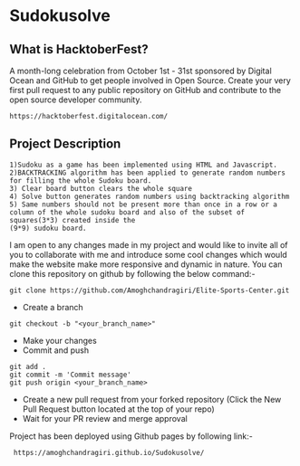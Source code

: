 # Sudokusolve

## What is HacktoberFest?
A month-long celebration from October 1st - 31st sponsored by Digital Ocean and GitHub to get people involved in Open Source. Create your very first pull request to any public repository on GitHub and contribute to the open source developer community.

```
https://hacktoberfest.digitalocean.com/
```
## Project Description
```
1)Sudoku as a game has been implemented using HTML and Javascript.
2)BACKTRACKING algorithm has been applied to generate random numbers for filling the whole Sudoku board.
3) Clear board button clears the whole square
4) Solve button generates random numbers using backtracking algorithm
5) Same numbers should not be present more than once in a row or a column of the whole sudoku board and also of the subset of squares(3*3) created inside the
(9*9) sudoku board.
```

I am open to any changes made in my project and would like to invite all of you to collaborate with me and introduce some cool changes which would make the website make more responsive and dynamic in nature. You can clone this repository on github by following the below command:-

```
git clone https://github.com/Amoghchandragiri/Elite-Sports-Center.git
```

- Create a branch

``` 
git checkout -b "<your_branch_name>"
```

- Make your changes
- Commit and push

```
git add .
git commit -m 'Commit message'
git push origin <your_branch_name>
```
- Create a new pull request from your forked repository (Click the New Pull Request button located at the top of your repo)
- Wait for your PR review and merge approval
  
Project has been deployed using Github pages by following link:- 

```
 https://amoghchandragiri.github.io/Sudokusolve/
```





